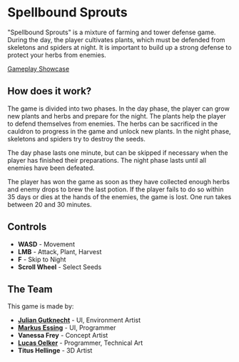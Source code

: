 # Spellbound Sprouts

"Spellbound Sprouts" is a mixture of farming and tower defense game. During the day, the player cultivates plants, which must be defended from skeletons and spiders at night. It is important to build up a strong defense to protect your herbs from enemies.

[Gameplay Showcase](https://www.youtube.com/watch?v=l9ik5Rarx8o)

## How does it work?

The game is divided into two phases. In the day phase, the player can grow new plants and herbs and prepare for the night. The plants help the player to defend themselves from enemies. The herbs can be sacrificed in the cauldron to progress in the game and unlock new plants. In the night phase, skeletons and spiders try to destroy the seeds.

The day phase lasts one minute, but can be skipped if necessary when the player has finished their preparations. The night phase lasts until all enemies have been defeated.

The player has won the game as soon as they have collected enough herbs and enemy drops to brew the last potion. If the player fails to do so within 35 days or dies at the hands of the enemies, the game is lost. One run takes between 20 and 30 minutes.

## Controls

- **WASD** - Movement
- **LMB** - Attack, Plant, Harvest
- **F** - Skip to Night
- **Scroll Wheel** - Select Seeds

## The Team

This game is made by:

- [**Julian Gutknecht**](https://julz.life/) - UI, Environment Artist
- [**Markus Essing**](https://markus-essing.me/) - UI, Programmer
- **Vanessa Frey** - Concept Artist
- [**Lucas Oelker**](https://lucasoe.com/) - Programmer, Technical Art
- **Titus Hellinge** - 3D Artist
